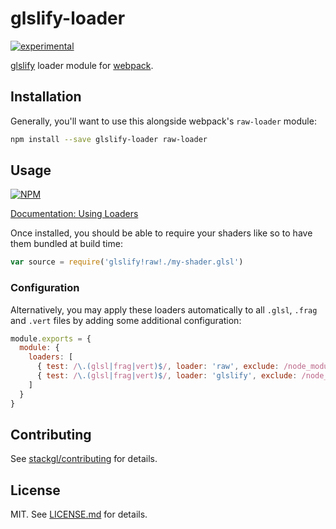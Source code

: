 # glslify-loader

[![experimental](http://badges.github.io/stability-badges/dist/experimental.svg)](http://github.com/badges/stability-badges)

[glslify](http://github.com/stackgl/glslify) loader module for [webpack](http://webpack.github.io/).

## Installation

Generally, you'll want to use this alongside webpack's
`raw-loader` module:

``` bash
npm install --save glslify-loader raw-loader
```

## Usage

[![NPM](https://nodei.co/npm/glslify-loader.png)](https://nodei.co/npm/glslify-loader/)

[Documentation: Using Loaders](http://webpack.github.io/docs/using-loaders.html)

Once installed, you should be able to require your shaders
like so to have them bundled at build time:

``` javascript
var source = require('glslify!raw!./my-shader.glsl')
```

### Configuration

Alternatively, you may apply these loaders automatically
to all `.glsl`, `.frag` and `.vert` files by adding some
additional configuration:

``` javascript
module.exports = {
  module: {
    loaders: [
      { test: /\.(glsl|frag|vert)$/, loader: 'raw', exclude: /node_modules/ },
      { test: /\.(glsl|frag|vert)$/, loader: 'glslify', exclude: /node_modules/ }
    ]
  }
}
```

## Contributing

See [stackgl/contributing](https://github.com/stackgl/contributing) for details.

## License

MIT. See [LICENSE.md](http://github.com/stackgl/glslify-loader/blob/master/LICENSE.md) for details.

